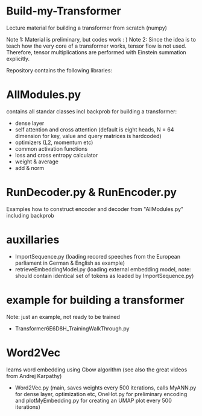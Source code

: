 # Build-my-Transformer
Lecture material for building a transformer from scratch (numpy)

Note 1: Material is preliminary, but codes work : )
Note 2: Since the idea is to teach how the very core of a transformer works, tensor flow is not used. Therefore, tensor multiplications are performed with Einstein summation explicitly. 

Repository contains the following libraries:

# AllModules.py    
contains all standar classes incl backprob for building a transformer:
  -  dense layer
  -  self attention and cross attention (default is eight heads, N = 64 dimension for key, value and query matrices is hardcoded)
  -  optimizers (L2, momentum etc)
  -  common activation functions
  -  loss and cross entropy calculator
  -  weight & average
  -  add & norm


# RunDecoder.py  &  RunEncoder.py
Examples how to construct encoder and decoder from "AllModules.py" including backprob


# auxillaries

 - ImportSequence.py (loading recored speeches from the European parliament in German & English as example)
 - retrieveEmbeddingModel.py (loading external embedding model, note: should contain identical set of tokens as loaded by ImportSequence.py)


# example for building a transformer
Note: just an example, not ready to be trained
  - Transformer6E6D8H_TrainingWalkThrough.py
 

# Word2Vec
learns word embedding using Cbow algorithm (see also the great videos from Andrej Karpathy)

- Word2Vec.py (main, saves weights every 500 iterations, calls MyANN.py for dense layer, optimization etc, OneHot.py for preliminary encoding and plotMyEmbedding.py for       creating an UMAP plot every 500 iterations)














